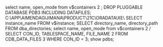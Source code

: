  select name, open_mode from v$containers
  2  ; DROP PLUGGABLE DATABASE PDB3 INCLUDING DATAFILES;
  C:\APP\AIMENDAGIJIMANA\PRODUCT\21C\ORADATA\XE\
   SELECT instance_name FROM v$instance;
    SELECT directory_name, directory_path FROM dba_directories; 
    select name, open_mode from v$containers
  2  /
   SELECT CON_ID, TABLESPACE_NAME, FILE_NAME
  2  FROM CDB_DATA_FILES
  3  WHERE CON_ID = 3;
  show pdbs;
